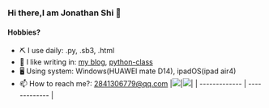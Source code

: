 ### Hi there,I am Jonathan Shi 👋

#### Hobbies?
- ⛏ I use daily: .py, .sb3, .html
- 📝 I like writing in: [my blog](https://jonathanqwq.github.io/blog), [python-class](https://jonathanqwq.github.io/python-class)
- 🖥 Using system: Windows(HUAWEI mate D14), ipadOS(ipad air4) 
- 📫 How to reach me?: 2841306779@qq.com
|![](https://github-readme-stats.vercel.app/api?username=jonathanqwq&show_icons=true)|![](https://github-readme-stats.vercel.app/api/top-langs?username=jonathanqwq&exclude_repo=jonathanqwq.github.io&hide=c&layout=compact)|
| ------------- | ------------- |


<!--
**jonathanqwq/jonathanqwq** is a ✨ _special_ ✨ repository because its `README.md` (this file) appears on your GitHub profile.

Here are some ideas to get you started:

- 🔭 I’m currently working on ...
- 🌱 I’m currently learning ...
- 👯 I’m looking to collaborate on ...
- 🤔 I’m looking for help with ...
- 💬 Ask me about ...
- 📫 How to reach me: ...
- 😄 Pronouns: ...
- ⚡ Fun fact: ...
-->
